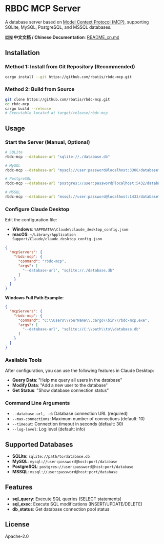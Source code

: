 # RBDC MCP Server

A database server based on [Model Context Protocol (MCP)](https://modelcontextprotocol.io), supporting SQLite, MySQL, PostgreSQL, and MSSQL databases.

**🇨🇳 中文文档 / Chinese Documentation**: [README_cn.md](./README_cn.md)

## Installation

### Method 1: Install from Git Repository (Recommended)
```bash
cargo install --git https://github.com/rbatis/rbdc-mcp.git
```

### Method 2: Build from Source
```bash
git clone https://github.com/rbatis/rbdc-mcp.git
cd rbdc-mcp
cargo build --release
# Executable located at target/release/rbdc-mcp
```

## Usage

### Start the Server (Manual, Optional)
```bash
# SQLite
rbdc-mcp --database-url "sqlite://./database.db"

# MySQL  
rbdc-mcp --database-url "mysql://user:password@localhost:3306/database"

# PostgreSQL
rbdc-mcp --database-url "postgres://user:password@localhost:5432/database"

# MSSQL
rbdc-mcp --database-url "mssql://user:password@localhost:1433/database"
```

### Configure Claude Desktop

Edit the configuration file:
- **Windows**: `%APPDATA%\Claude\claude_desktop_config.json`
- **macOS**: `~/Library/Application Support/Claude/claude_desktop_config.json`

```json
{
  "mcpServers": {
    "rbdc-mcp": {
      "command": "rbdc-mcp",
      "args": [
        "--database-url", "sqlite://./database.db"
      ]
    }
  }
}
```

**Windows Full Path Example:**
```json
{
  "mcpServers": {
    "rbdc-mcp": {
      "command": "C:\\Users\\YourName\\.cargo\\bin\\rbdc-mcp.exe",
      "args": [
        "--database-url", "sqlite://C:\\path\\to\\database.db"
      ]
    }
  }
}
```

### Available Tools

After configuration, you can use the following features in Claude Desktop:

- **Query Data**: "Help me query all users in the database"
- **Modify Data**: "Add a new user to the database"  
- **Get Status**: "Show database connection status"

### Command Line Arguments

- `--database-url, -d`: Database connection URL (required)
- `--max-connections`: Maximum number of connections (default: 10)
- `--timeout`: Connection timeout in seconds (default: 30)
- `--log-level`: Log level (default: info)

## Supported Databases

- **SQLite**: `sqlite://path/to/database.db`
- **MySQL**: `mysql://user:password@host:port/database`
- **PostgreSQL**: `postgres://user:password@host:port/database`
- **MSSQL**: `mssql://user:password@host:port/database`

## Features

- **sql_query**: Execute SQL queries (SELECT statements)
- **sql_exec**: Execute SQL modifications (INSERT/UPDATE/DELETE)  
- **db_status**: Get database connection pool status

## License

Apache-2.0 